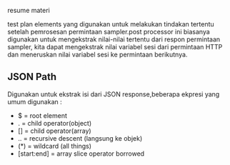 resume materi

test plan elements yang digunakan untuk melakukan tindakan tertentu setelah pemrosesan
permintaan sampler.post processor ini biasanya digunakan untuk mengekstrak nilai-nilai tertentu
dari respon permintaan sampler, kita dapat mengekstrak nilai variabel sesi
dari permintaan HTTP dan meneruskan nilai variabel sesi ke permintaan berikutnya.

## JSON Path

Digunakan untuk ekstrak isi dari JSON response,beberapa ekpresi yang umum digunakan :

- $ = root element
- . = child operator(object)
- [] = child operator(array)
- .. = recursive descent (langsung ke objek)
- (*) = wildcard (all things)
- [start:end] = array slice operator borrowed


